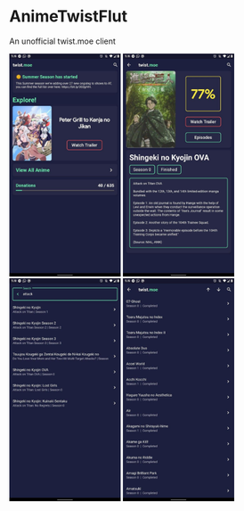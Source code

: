 # AnimeTwistFlut

An unofficial twist.moe client

<img src="screenshots/2.jpg" width="200">    <img src="screenshots/1.jpg" width="200">    <img src="screenshots/3.jpg" width="200">    <img src="screenshots/4.jpg" width="200">